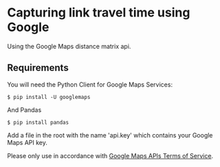 # Capturing link travel time using Google

Using the Google Maps distance matrix api.

## Requirements

You will need the Python Client for Google Maps Services:

    $ pip install -U googlemaps

And Pandas

    $ pip install pandas

Add a file in the root with the name 'api.key' which contains your Google Maps API key.

Please only use in accordance with [Google Maps APIs Terms of Service](https://developers.google.com/maps/terms).